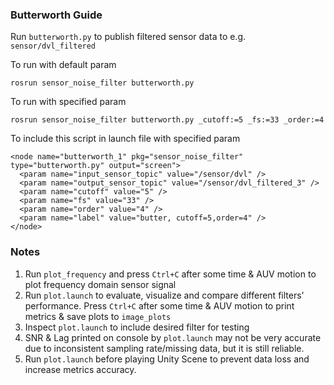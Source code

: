 ### Butterworth Guide

Run `butterworth.py` to publish filtered sensor data to e.g. `sensor/dvl_filtered`

To run with default param
```
rosrun sensor_noise_filter butterworth.py
```
To run with specified param
```
rosrun sensor_noise_filter butterworth.py _cutoff:=5 _fs:=33 _order:=4
```
To include this script in launch file with specified param
```
<node name="butterworth_1" pkg="sensor_noise_filter" type="butterworth.py" output="screen">
  <param name="input_sensor_topic" value="/sensor/dvl" />
  <param name="output_sensor_topic" value="/sensor/dvl_filtered_3" />
  <param name="cutoff" value="5" />
  <param name="fs" value="33" />
  <param name="order" value="4" />
  <param name="label" value="butter, cutoff=5,order=4" />
</node>
```

### Notes
1. Run `plot_frequency` and press `Ctrl+C` after some time & AUV motion to plot frequency domain sensor signal
2. Run `plot.launch` to evaluate, visualize and compare different filters' performance. Press `Ctrl+C` after some time & AUV motion to print metrics & save plots to `image_plots`
3. Inspect `plot.launch` to include desired filter for testing
4. SNR & Lag printed on console by `plot.launch` may not be very accurate due to inconsistent sampling rate/missing data, but it is still reliable.
5. Run `plot.launch` before playing Unity Scene to prevent data loss and increase metrics accuracy. 

